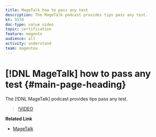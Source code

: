 ```yaml
---
title: MageTalk how to pass any test
description: The MageTalk podcast provides tips pass any test.
kt: 5578
doc-type: value video
topic: certification
feature: magento
audience: all
activity: understand
team: magentou
---
```


# [!DNL MageTalk] how to pass any test {#main-page-heading}

The [!DNL MageTalk] podcast provides tips pass any test.

>[!VIDEO](https://video.tv.adobe.com/v/35764?quality=12&learn=on)

**Related Link**

* [MageTalk](https://magetalk.com/)
